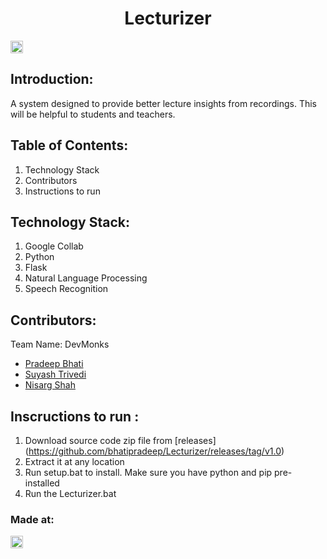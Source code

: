 
<h1 align="center">Lecturizer</h1>
<p align="center">
</p>

<a href="https://hack36.com"> <img src="http://bit.ly/BuiltAtHack36" height=20px> </a>


## Introduction:
  A system designed to provide better lecture insights from recordings. This will be helpful to students and teachers.
  
## Table of Contents:
1) Technology Stack
2) Contributors 
3) Instructions to run 
## Technology Stack:
  1) Google Collab
  2) Python
  3) Flask
  4) Natural Language Processing
  5) Speech Recognition
  

## Contributors:

Team Name: DevMonks

* [Pradeep Bhati](https://github.com/bhatipradeep)
* [Suyash Trivedi](https://github.com/suyashtrivedi99)
* [Nisarg Shah](https://github.com/tesla1310)

## Inscructions to run : 
1) Download source code zip file from [releases] (https://github.com/bhatipradeep/Lecturizer/releases/tag/v1.0)
2) Extract it at any location
3) Run setup.bat to install. Make sure you have python and pip pre-installed
4) Run the Lecturizer.bat


### Made at:
<a href="https://hack36.com"> <img src="http://bit.ly/BuiltAtHack36" height=20px> </a>
